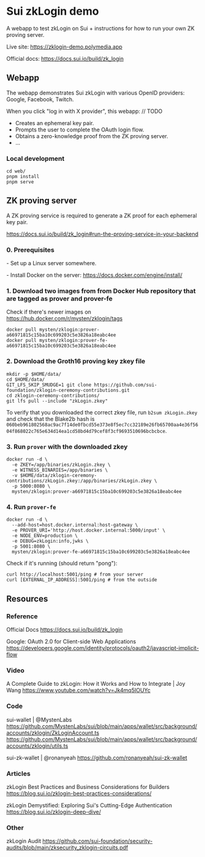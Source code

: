 # Sui zkLogin demo

A webapp to test zkLogin on Sui + instructions for how to run your own ZK proving server.

Live site: https://zklogin-demo.polymedia.app

Official docs: https://docs.sui.io/build/zk_login

## Webapp

The webapp demonstrates Sui zkLogin with various OpenID providers: Google, Facebook, Twitch.

When you click "log in with X provider", this webapp: // TODO
- Creates an ephemeral key pair.
- Prompts the user to complete the OAuth login flow.
- Obtains a zero-knowledge proof from the ZK proving server.
- ...

### Local development

```
cd web/
pnpm install
pnpm serve
```

## ZK proving server

A ZK proving service is required to generate a ZK proof for each ephemeral key pair.

https://docs.sui.io/build/zk_login#run-the-proving-service-in-your-backend

### 0. Prerequisites
\- Set up a Linux server somewhere.

\- Install Docker on the server: https://docs.docker.com/engine/install/

### 1. Download two images from from Docker Hub repository that are tagged as prover and prover-fe
Check if there's newer images on https://hub.docker.com/r/mysten/zklogin/tags
```
docker pull mysten/zklogin:prover-a66971815c15ba10c699203c5e3826a18eabc4ee
docker pull mysten/zklogin:prover-fe-a66971815c15ba10c699203c5e3826a18eabc4ee
```

### 2. Download the Groth16 proving key zkey file
```
mkdir -p $HOME/data/
cd $HOME/data/
GIT_LFS_SKIP_SMUDGE=1 git clone https://github.com/sui-foundation/zklogin-ceremony-contributions.git
cd zklogin-ceremony-contributions/
git lfs pull --include "zkLogin.zkey"
```
To verify that you downloaded the correct zkey file, run `b2sum zkLogin.zkey` and check that the Blake2b hash is `060beb961802568ac9ac7f14de0fbcd55e373e8f5ec7cc32189e26fb65700aa4e36f5604f868022c765e634d14ea1cd58bd4d79cef8f3cf9693510696bcbcbce`.

### 3. Run `prover` with the downloaded zkey
```
docker run -d \
  -e ZKEY=/app/binaries/zkLogin.zkey \
  -e WITNESS_BINARIES=/app/binaries \
  -v $HOME/data/zklogin-ceremony-contributions/zkLogin.zkey:/app/binaries/zkLogin.zkey \
  -p 5000:8080 \
  mysten/zklogin:prover-a66971815c15ba10c699203c5e3826a18eabc4ee
```

### 4. Run `prover-fe`
```
docker run -d \
  --add-host=host.docker.internal:host-gateway \
  -e PROVER_URI='http://host.docker.internal:5000/input' \
  -e NODE_ENV=production \
  -e DEBUG=zkLogin:info,jwks \
  -p 5001:8080 \
  mysten/zklogin:prover-fe-a66971815c15ba10c699203c5e3826a18eabc4ee
```
Check if it's running (should return "pong"):
```
curl http://localhost:5001/ping # from your server
curl [EXTERNAL_IP_ADDRESS]:5001/ping # from the outside
```

## Resources

### Reference

Official Docs
https://docs.sui.io/build/zk_login

Google: OAuth 2.0 for Client-side Web Applications
https://developers.google.com/identity/protocols/oauth2/javascript-implicit-flow

### Video

A Complete Guide to zkLogin: How it Works and How to Integrate | Joy Wang
https://www.youtube.com/watch?v=Jk4mq5IOUYc

### Code

sui-wallet | @MystenLabs
https://github.com/MystenLabs/sui/blob/main/apps/wallet/src/background/accounts/zklogin/ZkLoginAccount.ts
https://github.com/MystenLabs/sui/blob/main/apps/wallet/src/background/accounts/zklogin/utils.ts

sui-zk-wallet | @ronanyeah
https://github.com/ronanyeah/sui-zk-wallet

### Articles

zkLogin Best Practices and Business Considerations for Builders
https://blog.sui.io/zklogin-best-practices-considerations/

zkLogin Demystified: Exploring Sui's Cutting-Edge Authentication
https://blog.sui.io/zklogin-deep-dive/

### Other
zkLogin Audit
https://github.com/sui-foundation/security-audits/blob/main/zksecurity_zklogin-circuits.pdf
